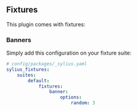 ## Fixtures

This plugin comes with fixtures:

### Banners

Simply add this configuration on your fixture suite:

```yml
# config/packages/_sylius.yaml
sylius_fixtures:
    suites:
        default:
            fixtures:
                banner:
                    options:
                        random: 3
```
